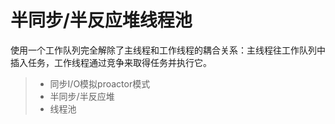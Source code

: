 
半同步/半反应堆线程池
===============

使用一个工作队列完全解除了主线程和工作线程的耦合关系：主线程往工作队列中插入任务，工作线程通过竞争来取得任务并执行它。
>
> * 同步I/O模拟proactor模式
> * 半同步/半反应堆
> * 线程池
